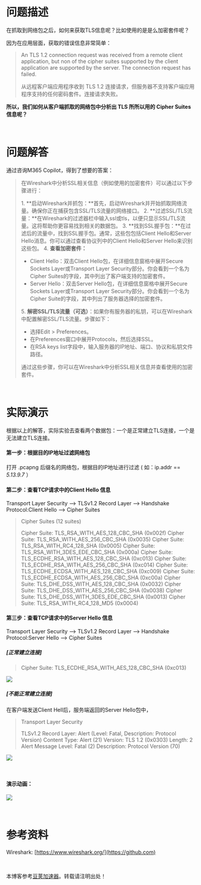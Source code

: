 
# 问题描述


在抓取到网络包之后，如何来获取TLS信息呢？比如使用的是是么加密套件呢？


因为在应用层面，获取的错误信息非常简单：



> An TLS 1\.2 connection request was received from a remote client application, but non of the cipher suites supported by the client application are supported by the server. The connection request has failed.
> 
> 
> 从远程客户端应用程序收到 TLS 1\.2 连接请求，但服务器不支持客户端应用程序支持的任何密码套件。连接请求失败。


**所以，我们如何从客户端抓取的网络包中分析出 TLS 所所以用的 Cipher Suites信息呢？**


 


# 问题解答


通过咨询M365 Copilot，得到了想要的答案：



> 在Wireshark中分析SSL相关信息（例如使用的加密套件）可以通过以下步骤进行：
> 
> 
>  1\. **启动Wireshark并抓包：**首先，启动Wireshark并开始抓取网络流量。确保你正在捕获包含SSL/TLS流量的网络接口。 2\. **过滤SSL/TLS流量：**在Wireshark的过滤器栏中输入ssl或tls，以便只显示SSL/TLS流量。这将帮助你更容易找到相关的数据包。 3\. **找到SSL握手包：**在过滤后的流量中，找到SSL握手包。通常，这些包包括Client Hello和Server Hello消息。你可以通过查看协议列中的Client Hello和Server Hello来识别这些包。 4\. **查看加密套件：**
> 
> 
> * Client Hello：双击Client Hello包，在详细信息窗格中展开Secure Sockets Layer或Transport Layer Security部分。你会看到一个名为Cipher Suites的字段，其中列出了客户端支持的加密套件。
> * Server Hello：双击Server Hello包，在详细信息窗格中展开Secure Sockets Layer或Transport Layer Security部分。你会看到一个名为Cipher Suite的字段，其中列出了服务器选择的加密套件。
> 
> 
>  5\. **解密SSL/TLS流量（可选）**：如果你有服务器的私钥，可以在Wireshark中配置解密SSL/TLS流量。步骤如下：
> 
> 
> * 选择Edit \> Preferences。
> * 在Preferences窗口中展开Protocols，然后选择SSL。
> * 在RSA keys list字段中，输入服务器的IP地址、端口、协议和私钥文件路径。
> 
> 
> 通过这些步骤，你可以在Wireshark中分析SSL相关信息并查看使用的加密套件。


 


# 实际演示


根据以上的解答，实际实验去查看两个数据包：一个是正常建立TLS连接，一个是无法建立TLS连接。


#### 第一步：根据目的IP地址过滤网络包


打开 .pcapng 后缀名的网络包，根据目的IP地址进行过滤 ( 如：ip.addr \=\= *5\.13\.9\.7* ）


#### 第二步：查看TCP请求中的Client Hello 信息


Transport Layer Security \-\-\> TLSv1\.2 Record Layer \-\-\> Handshake Protocol:Client Hello \-\-\> Cipher Suites



> Cipher Suites (12 suites)
> 
> 
>  Cipher Suite: TLS\_RSA\_WITH\_AES\_128\_CBC\_SHA (0x002f) Cipher Suite: TLS\_RSA\_WITH\_AES\_256\_CBC\_SHA (0x0035\) Cipher Suite: TLS\_RSA\_WITH\_RC4\_128\_SHA (0x0005\) Cipher Suite: TLS\_RSA\_WITH\_3DES\_EDE\_CBC\_SHA (0x000a) Cipher Suite: TLS\_ECDHE\_RSA\_WITH\_AES\_128\_CBC\_SHA (0xc013\) Cipher Suite: TLS\_ECDHE\_RSA\_WITH\_AES\_256\_CBC\_SHA (0xc014\) Cipher Suite: TLS\_ECDHE\_ECDSA\_WITH\_AES\_128\_CBC\_SHA (0xc009\) Cipher Suite: TLS\_ECDHE\_ECDSA\_WITH\_AES\_256\_CBC\_SHA (0xc00a) Cipher Suite: TLS\_DHE\_DSS\_WITH\_AES\_128\_CBC\_SHA (0x0032\) Cipher Suite: TLS\_DHE\_DSS\_WITH\_AES\_256\_CBC\_SHA (0x0038\) Cipher Suite: TLS\_DHE\_DSS\_WITH\_3DES\_EDE\_CBC\_SHA (0x0013\) Cipher Suite: TLS\_RSA\_WITH\_RC4\_128\_MD5 (0x0004\)


#### 第三步：查看TCP请求中的Server Hello 信息


Transport Layer Security \-\-\> TLSv1\.2 Record Layer \-\-\> Handshake Protocol:Server Hello \-\-\> Cipher Suites


##### \[正常建立连接]



> Cipher Suite: TLS\_ECDHE\_RSA\_WITH\_AES\_128\_CBC\_SHA (0xc013\)


![](https://img2024.cnblogs.com/blog/2127802/202411/2127802-20241124115550778-689213122.png)


##### \[不能正常建立连接]


在客户端发送Client Hell后，服务端返回的Server Hello包中，



> Transport Layer Security
> 
> 
>  TLSv1\.2 Record Layer: Alert (Level: Fatal, Description: Protocol Version) Content Type: Alert (21\) Version: TLS 1\.2 (0x0303\) Length: 2 Alert Message Level: Fatal (2\) Description: Protocol Version (70\)


![](https://img2024.cnblogs.com/blog/2127802/202411/2127802-20241124115226554-419457846.png)


 


#### **演示动画：**


![](https://img2024.cnblogs.com/blog/2127802/202411/2127802-20241124114147359-1259624839.gif)


 


# 参考资料


Wireshark: [https://www.wireshark.org/](https://github.com)


 


 本博客参考[豆荚加速器](https://yirou.org)。转载请注明出处！
